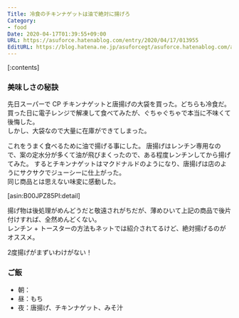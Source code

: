 ```yaml
---
Title: 冷食のチキンナゲットは油で絶対に揚げろ
Category:
- food
Date: 2020-04-17T01:39:55+09:00
URL: https://asuforce.hatenablog.com/entry/2020/04/17/013955
EditURL: https://blog.hatena.ne.jp/asuforcegt/asuforce.hatenablog.com/atom/entry/26006613551048077
---
```


[:contents]

###  美味しさの秘訣

先日スーパーで CP チキンナゲットと唐揚げの大袋を買った。どちらも冷食だ。  
買った日に電子レンジで解凍して食べてみたが、ぐちゃぐちゃで本当に不味くて後悔した。  
しかし、大袋なので大量に在庫ができてしまった。

これをうまく食べるために油で揚げる事にした。
唐揚げはレンチン専用なので、案の定水分が多くて油が飛びまくったので、ある程度レンチンしてから揚げてみた。
するとチキンナゲットはマクドナルドのようになり、唐揚げは店のようにサクサクでジューシーに仕上がった。  
同じ商品とは思えない味変に感動した。

[asin:B00JPZ85PI:detail]

揚げ物は後処理がめんどうだと敬遠されがちだが、薄めひいて上記の商品で後片付けすれば、全然めんどくない。  
レンチン + トースターの方法もネットでは紹介されてるけど、絶対揚げるのがオススメ。

2度揚げがまずいわけがない！

### ご飯

- 朝：
- 昼：もち
- 夜：唐揚げ、チキンナゲット、みそ汁

